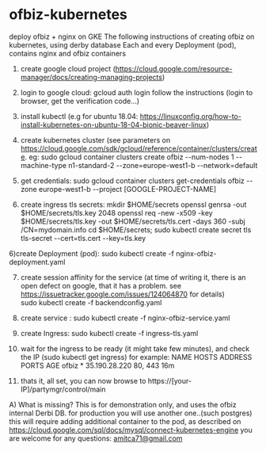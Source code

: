 # ofbiz-kubernetes
deploy ofbiz + nginx on GKE
The following instructions of creating ofbiz on kubernetes, using derby database 
Each and every Deployment (pod), contains nginx and ofbiz containers 

1) create google cloud project (https://cloud.google.com/resource-manager/docs/creating-managing-projects)
1) login to google cloud:
gcloud auth login
follow the instructions (login to browser, get the verification code...)

2) install kubectl (e.g for ubuntu 18.04: https://linuxconfig.org/how-to-install-kubernetes-on-ubuntu-18-04-bionic-beaver-linux)

3) create kubernetes cluster (see parameters on https://cloud.google.com/sdk/gcloud/reference/container/clusters/create. eg:
sudo gcloud container clusters create ofbiz --num-nodes 1 --machine-type  n1-standard-2 --zone=europe-west1-b --network=default 

4) get credentials:
sudo gcloud container clusters get-credentials ofbiz --zone europe-west1-b --project [GOOGLE-PROJECT-NAME]

5) create ingress tls secrets:
mkdir $HOME/secrets
openssl genrsa -out $HOME/secrets/tls.key 2048
openssl req -new -x509 -key $HOME/secrets/tls.key -out $HOME/secrets/tls.cert -days 360 -subj /CN=mydomain.info
cd $HOME/secrets; sudo kubectl create secret tls tls-secret --cert=tls.cert --key=tls.key

6)create Deployment (pod):
sudo kubectl create -f nginx-ofbiz-deployment.yaml

7) create session affinity for the service (at time of writing it, there is an open defect on google, that it has a problem.
see https://issuetracker.google.com/issues/124064870 for details)  
sudo kubectl create -f  backendconfig.yaml 

8) create service :
sudo kubectl create -f  nginx-ofbiz-service.yaml

9) create Ingress:
sudo kubectl create -f ingress-tls.yaml 

10) wait for the ingress to be ready (it might take few minutes), and check the IP (sudo kubectl get ingress)
for example: 
NAME    HOSTS   ADDRESS         PORTS     AGE
ofbiz   *       35.190.28.220   80, 443   16m

11) thats it, all set, you can now browse to https://[your-IP]/partymgr/control/main 

A) What is missing?
This is for demonstration only, and uses the ofbiz internal Derbi DB. for production you will use another one..(such postgres)
this will require adding additional container to the pod, as described on https://cloud.google.com/sql/docs/mysql/connect-kubernetes-engine
you are welcome for any questions: amitca71@gmail.com




